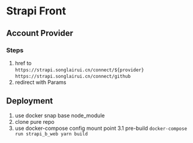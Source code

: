 # Strapi Front

## Account Provider

### Steps

1. href to  
   `https://strapi.songlairui.cn/connect/${provider}`  
   `https://strapi.songlairui.cn/connect/github`
2. redirect with Params

## Deployment

1. use docker snap base node_module
2. clone pure repo
3. use docker-compose config mount point
   3.1 pre-build `docker-compose run strapi_b_web yarn build`
